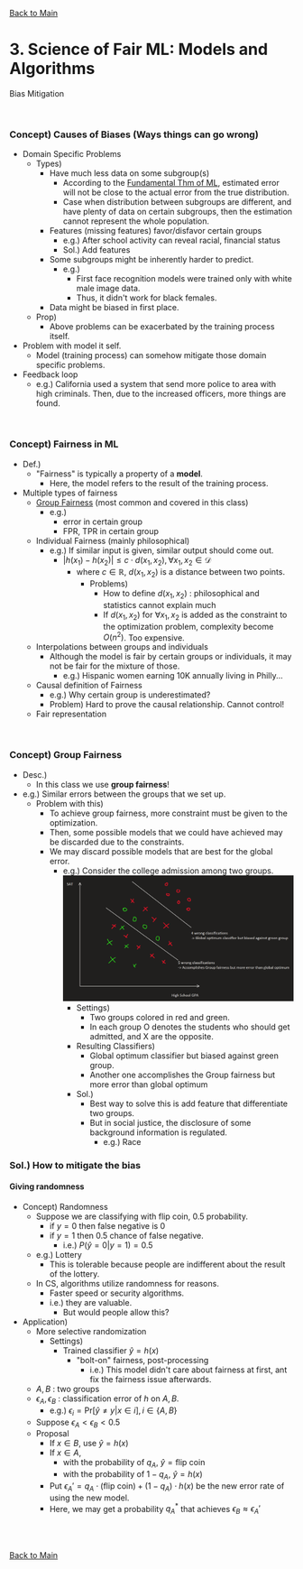 [Back to Main](../main.md)

# 3. Science of Fair ML: Models and Algorithms
Bias Mitigation

<br>

### Concept) Causes of Biases (Ways things can go wrong)
- Domain Specific Problems
  - Types)
    - Have much less data on some subgroup(s)
      - According to the [Fundamental Thm of ML](01.md#thm-fundamental-theorem-of-machine-learning), estimated error will not be close to the actual error from the true distribution.
      - Case when distribution between subgroups are different, and have plenty of data on certain subgroups, then the estimation cannot represent the whole population.
    - Features (missing features) favor/disfavor certain groups
      - e.g.) After school activity can reveal racial, financial status
      - Sol.) Add features
    - Some subgroups might be inherently harder to predict.
      - e.g.) 
        - First face recognition models were trained only with white male image data. 
        - Thus, it didn't work for black females.
    - Data might be biased in first place.
  - Prop)
    - Above problems can be exacerbated by the training process itself.
- Problem with model it self.
  - Model (training process) can somehow mitigate those domain specific problems.
- Feedback loop
  - e.g.) California used a system that send more police to area with high criminals. Then, due to the increased officers, more things are found.

<br>

### Concept) Fairness in ML
- Def.)
  - "Fairness" is typically a property of a **model**.
    - Here, the model refers to the result of the training process.
- Multiple types of fairness
  - [Group Fairness](#concept-group-fairness) (most common and covered in this class)
    - e.g.)
      - error in certain group
      - FPR, TPR in certain group
  - Individual Fairness (mainly philosophical)
    - e.g.) If similar input is given, similar output should come out.
      - $`\vert h(x_1) - h(x_2) \vert \le c\cdot d(x_1, x_2), \forall x_1,x_2\in\mathcal{D}`$
        - where $`c\in\mathbb{R}`$, $`d(x_1, x_2)`$ is a distance between two points.
          - Problems)
            - How to define $`d(x_1, x_2)`$ : philosophical and statistics cannot explain much
            - If $`d(x_1, x_2)`$ for $`\forall x_1, x_2`$ is added as the constraint to the optimization problem, complexity become $`O(n^2)`$. Too expensive.
  - Interpolations between groups and individuals
    - Although the model is fair by certain groups or individuals, it may not be fair for the mixture of those.
      - e.g.) Hispanic women earning 10K annually living in Philly...
  - Causal definition of Fairness
    - e.g.) Why certain group is underestimated?
    - Problem) Hard to prove the causal relationship. Cannot control!
  - Fair representation

<br>

### Concept) Group Fairness
- Desc.)
  - In this class we use **group fairness**!
- e.g.) Similar errors between the groups that we set up.
  - Problem with this)
    - To achieve group fairness, more constraint must be given to the optimization.
    - Then, some possible models that we could have achieved may be discarded due to the constraints.
    - We may discard possible models that are best for the global error.
      - e.g.) Consider the college admission among two groups.   
        ![](../images/notes/03_001.png)
        - Settings)
          - Two groups colored in red and green.
          - In each group O denotes the students who should get admitted, and X are the opposite.
        - Resulting Classifiers)
          - Global optimum classifier but biased against green group.
          - Another one accomplishes the Group fairness but more error than global optimum
        - Sol.)
          - Best way to solve this is add feature that differentiate two groups.
          - But in social justice, the disclosure of some background information is regulated.
            - e.g.) Race

### Sol.) How to mitigate the bias
#### Giving randomness
- Concept) Randomness
  - Suppose we are classifying with flip coin, 0.5 probability.
    - if $`y=0`$ then false negative is 0
    - if $`y=1`$ then 0.5 chance of false negative.
      - i.e.) $`P(\hat{y}=0\vert y=1) =0.5`$
  - e.g.) Lottery
    - This is tolerable because people are indifferent about the result of the lottery.
  - In CS, algorithms utilize randomness for reasons.
    - Faster speed or security algorithms.
    - i.e.) they are valuable.
      - But would people allow this?
- Application) 
  - More selective randomization
    - Settings)
      - Trained classifier $`\hat{y} = h(x)`$
        - "bolt-on" fairness, post-processing 
          - i.e.) This model didn't care about fairness at first, ant fix the fairness issue afterwards.
  - $`A, B`$ : two groups
  - $`\epsilon_A, \epsilon_B`$ : classification error of $`h`$ on $`A,B`$.
    - e.g.) $`\epsilon_i = \text{Pr}[\hat{y}\ne y \vert x\in i], i\in\{A,B\}`$
  - Suppose $`\epsilon_A \lt \epsilon_B \lt 0.5`$
  - Proposal
    - If $`x\in B`$, use $`\hat{y} = h(x)`$
    - If $`x\in A`$, 
      - with the probability of $`q_A`$, $`\hat{y} = \text{flip coin}`$
      - with the probability of $`1-q_A`$, $`\hat{y} = h(x)`$
    - Put $`\epsilon_A' = q_A \cdot (\text{flip coin}) + (1-q_A) \cdot h(x)`$ be the new error rate of using the new model.
    - Here, we may get a probability $`q_A^*`$ that achieves $`\epsilon_B \approx \epsilon_A'`$


<br><br>

[Back to Main](../main.md)